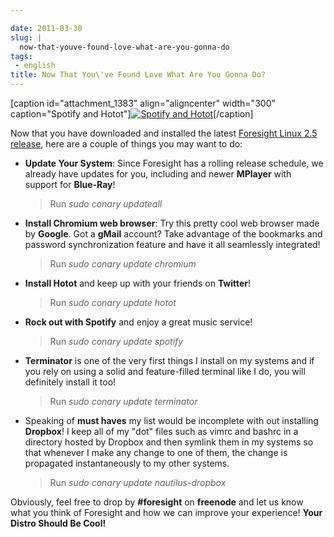 ```yaml
---

date: 2011-03-30
slug: |
  now-that-youve-found-love-what-are-you-gonna-do
tags:
 - english
title: Now That You\'ve Found Love What Are You Gonna Do?
---
```


\[caption id="attachment_1383" align="aligncenter" width="300"
caption="Spotify and Hotot"\][![Spotify and
Hotot](http://www.ogmaciel.com/wp-content/uploads/2011/03/Screenshot-14-300x187.png)](http://www.ogmaciel.com/wp-content/uploads/2011/03/Screenshot-14.png)\[/caption\]

Now that you have downloaded and installed the latest [Foresight Linux
2.5
release](http://www.foresightlinux.org/release/announcing-foresight-linux-2-5-0/),
here are a couple of things you may want to do:

-   **Update Your System**: Since Foresight has a rolling release
    schedule, we already have updates for you, including and newer
    **MPlayer** with support for **Blue-Ray**! 

    > Run *sudo conary updateall*

-   **Install Chromium web browser**: Try this pretty cool web browser
    made by **Google**. Got a **gMail** account? Take advantage of the
    bookmarks and password synchronization feature and have it all
    seamlessly integrated!

    > Run *sudo conary update chromium*

-   **Install Hotot** and keep up with your friends on **Twitter**!

    > Run *sudo conary update hotot*

-   **Rock out with Spotify** and enjoy a great music service!

    > Run *sudo conary update spotify*

-   **Terminator** is one of the very first things I install on my
    systems and if you rely on using a solid and feature-filled terminal
    like I do, you will definitely install it too!

    > Run *sudo conary update terminator*

-   Speaking of **must haves** my list would be incomplete with out
    installing **Dropbox**! I keep all of my "dot" files such as vimrc
    and bashrc in a directory hosted by Dropbox and then symlink them in
    my systems so that whenever I make any change to one of them, the
    change is propagated instantaneously to my other systems.

    > Run *sudo conary update nautilus-dropbox*

Obviously, feel free to drop by **\#foresight** on **freenode** and let
us know what you think of Foresight and how we can improve your
experience! **Your Distro Should Be Cool!**
